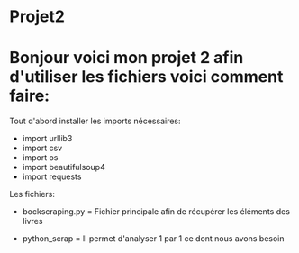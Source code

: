 # Projet2
 
# Bonjour voici mon projet 2 afin d'utiliser les fichiers voici comment faire:

Tout d'abord installer les imports nécessaires: 


- import urllib3
- import csv
- import os 
- import beautifulsoup4
- import requests

Les fichiers: 

- bockscraping.py = Fichier principale afin de récupérer les éléments des livres 

- python_scrap = Il permet d'analyser 1 par 1 ce dont nous avons besoin

